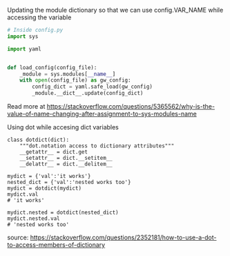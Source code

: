 Updating the module dictionary so that we can use config.VAR_NAME while accessing the variable

```python
# Inside config.py
import sys

import yaml


def load_config(config_file):
    _module = sys.modules[__name__]
    with open(config_file) as gw_config:
        config_dict = yaml.safe_load(gw_config)
        _module.__dict__.update(config_dict)
```


Read more at https://stackoverflow.com/questions/5365562/why-is-the-value-of-name-changing-after-assignment-to-sys-modules-name


Using dot while accesing dict variables

```
class dotdict(dict):
    """dot.notation access to dictionary attributes"""
    __getattr__ = dict.get
    __setattr__ = dict.__setitem__
    __delattr__ = dict.__delitem__

mydict = {'val':'it works'}
nested_dict = {'val':'nested works too'}
mydict = dotdict(mydict)
mydict.val
# 'it works'

mydict.nested = dotdict(nested_dict)
mydict.nested.val
# 'nested works too'
```

source: https://stackoverflow.com/questions/2352181/how-to-use-a-dot-to-access-members-of-dictionary
